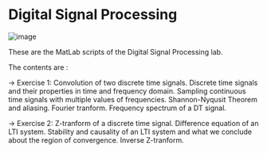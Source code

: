 # Digital Signal Processing

![image](https://user-images.githubusercontent.com/83914255/201235501-77d211be-6cde-4084-a276-def86b2732b4.png)

These are the MatLab scripts of the Digital Signal Processing lab. 

The contents are :

-> Exercise 1:
  Convolution of two discrete time signals.
  Discrete time signals and their properties in time and frequency domain.
  Sampling continuous time signals with multiple values of frequencies. 
  Shannon-Nyqusit Theorem and aliasing.
  Fourier tranform.
  Frequency spectrum of a DT signal.
   
-> Exercise 2:
  Z-tranform of a discrete time signal.
  Difference equation of an LTI system.
  Stability and causality of an LTI system and what we conclude about the region of convergence.
  Inverse Z-tranform.
